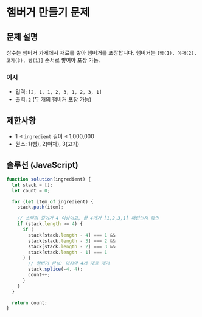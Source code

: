 # 햄버거 만들기 문제

## 문제 설명

상수는 햄버거 가게에서 재료를 쌓아 햄버거를 포장합니다. 햄버거는 `[빵(1), 야채(2), 고기(3), 빵(1)]` 순서로 쌓여야 포장 가능.

### 예시

- 입력: `[2, 1, 1, 2, 3, 1, 2, 3, 1]`
- 출력: `2` (두 개의 햄버거 포장 가능)

## 제한사항

- 1 ≤ `ingredient` 길이 ≤ 1,000,000
- 원소: 1(빵), 2(야채), 3(고기)

## 솔루션 (JavaScript)

```javascript
function solution(ingredient) {
  let stack = [];
  let count = 0;

  for (let item of ingredient) {
    stack.push(item);

    // 스택의 길이가 4 이상이고, 끝 4개가 [1,2,3,1] 패턴인지 확인
    if (stack.length >= 4) {
      if (
        stack[stack.length - 4] === 1 &&
        stack[stack.length - 3] === 2 &&
        stack[stack.length - 2] === 3 &&
        stack[stack.length - 1] === 1
      ) {
        // 햄버거 완성: 마지막 4개 재료 제거
        stack.splice(-4, 4);
        count++;
      }
    }
  }

  return count;
}
```
